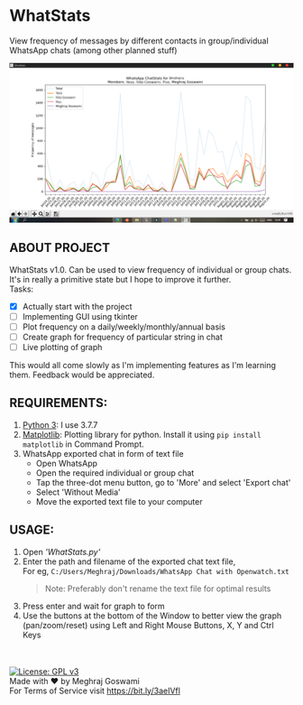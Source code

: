 # WhatStats
View frequency of messages by different contacts in group/individual WhatsApp chats (among other planned stuff)

![WhatStats Demo](/demo.png)

## ABOUT PROJECT
WhatStats v1.0. Can be used to view frequency of individual or group chats. It's in really a primitive state but I hope to improve it further. 
<br>Tasks:<br>
- [x] Actually start with the project
- [ ] Implementing GUI using tkinter
- [ ] Plot frequency on a daily/weekly/monthly/annual basis
- [ ] Create graph for frequency of particular string in chat
- [ ] Live plotting of graph

This would all come slowly as I'm implementing features as I'm learning them. Feedback would be appreciated.


## REQUIREMENTS:
1. [Python 3](https://www.python.org/downloads/): I use 3.7.7
2. [Matplotlib](https://matplotlib.org/): Plotting library for python. Install it using ```pip install matplotlib``` in Command Prompt.
3. WhatsApp exported chat in form of text file<br>
    - Open WhatsApp<br>
    - Open the required individual or group chat<br>
    - Tap the three-dot menu button, go to 'More' and select 'Export chat'<br>
    - Select 'Without Media'<br>
    - Move the exported text file to your computer<br>


## USAGE:
1. Open *'WhatStats.py'*
2. Enter the path and filename of the exported chat text file,<br>
  For eg, ```C:/Users/Meghraj/Downloads/WhatsApp Chat with Openwatch.txt```
    > Note: Preferably don't rename the text file for optimal results
3. Press enter and wait for graph to form
4. Use the buttons at the bottom of the Window to better view the graph (pan/zoom/reset) using Left and Right Mouse Buttons, X, Y and Ctrl Keys

\
\
[![License: GPL v3](https://img.shields.io/badge/License-GPLv3-blue.svg)](https://www.gnu.org/licenses/gpl-3.0)<br>
Made with :heart: by Meghraj Goswami<br>
For Terms of Service visit https://bit.ly/3aeIVfl
